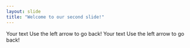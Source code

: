 ```yaml
---
layout: slide
title: "Welcome to our second slide!"
---
```

Your text
Use the left arrow to go back!
Your text
Use the left arrow to go back!

